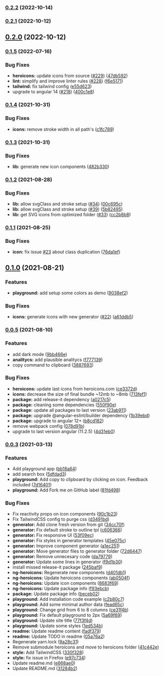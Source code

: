 ### [0.2.2](https://github.com/dimaslz/ng-heroicons/compare/0.2.1...0.2.2) (2022-10-14)

### [0.2.1](https://github.com/dimaslz/ng-heroicons/compare/0.2.0...0.2.1) (2022-10-12)

## [0.2.0](https://github.com/dimaslz/ng-heroicons/compare/0.1.5...0.2.0) (2022-10-12)

### [0.1.5](https://github.com/dimaslz/ng-heroicons/compare/0.1.4...0.1.5) (2022-07-16)


### Bug Fixes

* **heroicons:** update icons from source ([#229](https://github.com/dimaslz/ng-heroicons/issues/229)) ([47db592](https://github.com/dimaslz/ng-heroicons/commit/47db592c413e34104c513e5fc133f498ed4026e6))
* **lint:** simplify and improve linter rules ([#228](https://github.com/dimaslz/ng-heroicons/issues/228)) ([f6e5171](https://github.com/dimaslz/ng-heroicons/commit/f6e5171cd0b6a7c6eb9a963555e712aa356ca07b))
* **tailwind:** fix tailwind config ([e55d623](https://github.com/dimaslz/ng-heroicons/commit/e55d623bdfcfa7978bd22caec87ba1f1e3eccafc))
* upgrade to angular 14 ([#218](https://github.com/dimaslz/ng-heroicons/issues/218)) ([400c1e8](https://github.com/dimaslz/ng-heroicons/commit/400c1e8f2ae1b3d9106d03b38f61557f9c5db086))

### [0.1.4](https://github.com/dimaslz/ng-heroicons/compare/0.1.3...0.1.4) (2021-10-31)


### Bug Fixes

* **icons:** remove stroke width in all path's ([c1fc789](https://github.com/dimaslz/ng-heroicons/commit/c1fc789eb738b4830b7cf0fbaa54ead47995aa5f))

### [0.1.3](https://github.com/dimaslz/ng-heroicons/compare/0.1.2...0.1.3) (2021-10-31)


### Bug Fixes

* **lib:** generate new icon components ([482b330](https://github.com/dimaslz/ng-heroicons/commit/482b3309f2483eaa85b4ca8aab07d03832286708))

### [0.1.2](https://github.com/dimaslz/ng-heroicons/compare/0.1.1...0.1.2) (2021-08-28)


### Bug Fixes

* **lib:** allow svgClass and stroke setup ([#34](https://github.com/dimaslz/ng-heroicons/issues/34)) ([00c695c](https://github.com/dimaslz/ng-heroicons/commit/00c695c7a42ba77ffaa94213d6ba338787129730))
* **lib:** allow svgClass and stroke setup ([#39](https://github.com/dimaslz/ng-heroicons/issues/39)) ([5b82495](https://github.com/dimaslz/ng-heroicons/commit/5b82495741d072d9b3981b0f2425e911ae185616))
* **lib:** get SVG icons from optimized folder ([#33](https://github.com/dimaslz/ng-heroicons/issues/33)) ([cc2b8b8](https://github.com/dimaslz/ng-heroicons/commit/cc2b8b82a72c8d0e3fb5bbcd5f61078b4e57b68d))

### [0.1.1](https://github.com/dimaslz/ng-heroicons/compare/0.1.0...0.1.1) (2021-08-25)


### Bug Fixes

* **icon:** fix issue [#23](https://github.com/dimaslz/ng-heroicons/issues/23) about class duplication ([76da1ef](https://github.com/dimaslz/ng-heroicons/commit/76da1ef2d07b4d767ad871cb997b56130c826c44))

## [0.1.0](https://github.com/dimaslz/ng-heroicons/compare/0.0.5...0.1.0) (2021-08-21)


### Features

* **playground:** add setup some colors as demo ([9038ef2](https://github.com/dimaslz/ng-heroicons/commit/9038ef214194be13b3a9f46713bb867c03684802))


### Bug Fixes

* **icons:** generate icons with new generator ([#22](https://github.com/dimaslz/ng-heroicons/issues/22)) ([a61ddb5](https://github.com/dimaslz/ng-heroicons/commit/a61ddb56d5048b8e53b3f11bcdab40efb81dd72b))

### [0.0.5](https://github.com/dimaslz/ng-heroicons/compare/0.0.5...0.1.0) (2021-08-10)


### Features

* add dark mode ([9bb466e](https://github.com/dimaslz/ng-heroicons/commit/9bb466eb54cbde1bef8381856e7800735c057800))
* **analitycs:** add plausible analitycs ([f777139](https://github.com/dimaslz/ng-heroicons/commit/f7771398e341fb9a7f4a4940fdfc6c2052fc9c88))
* copy command to clipboard ([3887693](https://github.com/dimaslz/ng-heroicons/commit/38876939c54395f3719d7f612d0c79bb592be4e3))


### Bug Fixes

* **heroicons:** update last icons from heroicons.com ([ce3372d](https://github.com/dimaslz/ng-heroicons/commit/ce3372dc13d75bb8370ebaa207d19af1a7ba9d88))
* **icons:** decrease the size of final bundle ~12mb to ~8mb ([713fef1](https://github.com/dimaslz/ng-heroicons/commit/713fef1d204f38558fd0f513799987e8b12c0f68))
* **package:** add release-it dependency ([a0217c5](https://github.com/dimaslz/ng-heroicons/commit/a0217c516a2cc3608b199ecb3a95613e3550e60a))
* **package:** cleaning some dependencies ([550f90e](https://github.com/dimaslz/ng-heroicons/commit/550f90e7ed518379d8f966da4ead630812b75db9))
* **package:** update all packages to last version ([23ab911](https://github.com/dimaslz/ng-heroicons/commit/23ab911eb8375b009bcc883c2d4061d348cea06e))
* **package:** upgrade @angular-eslint/builder dependency ([1b39ebd](https://github.com/dimaslz/ng-heroicons/commit/1b39ebd632d2902b7c197885948718da75555b6e))
* **package:** upgrade to angular 12+ ([b8cd182](https://github.com/dimaslz/ng-heroicons/commit/b8cd1825dda666db03cc7b96d1c4c5f2934f2662))
* remove webpack config ([078d91b](https://github.com/dimaslz/ng-heroicons/commit/078d91b4f8c06aa43347c3217c572ac171b91901))
* upgrade to last version angular (11.2.5) ([4d31eb0](https://github.com/dimaslz/ng-heroicons/commit/4d31eb046596e95e60bb491411433561dd6751f0))

### [0.0.3](https://github.com/dimaslz/ng-heroicons/compare/0.0.5...0.1.0) (2021-03-13)


### Features

* Add playground app ([bb18a64](https://github.com/dimaslz/ng-heroicons/commit/bb18a643c8a598639b7d64db4c6ea759328c5085))
* add search box ([5dfdad3](https://github.com/dimaslz/ng-heroicons/commit/5dfdad34c9b183f34a93bdf31eea9ab1802a198c))
* **playground:** Add copy to clipboard by clicking on icon. Feedback included ([7d16401](https://github.com/dimaslz/ng-heroicons/commit/7d164015ad15b89e58e1c9d6a488cbb1806a78d1))
* **playground:** Add Fork me on GitHub label ([81fd498](https://github.com/dimaslz/ng-heroicons/commit/81fd498ed2ca69003c6dd09b88818a53671651c3))


### Bug Fixes

* Fix reactivity props on icon components ([90c1b23](https://github.com/dimaslz/ng-heroicons/commit/90c1b239f09ae5d53c70b93ea4b78779e1137015))
* Fix TailwindCSS config to purge css ([d3491bd](https://github.com/dimaslz/ng-heroicons/commit/d3491bde62a98c8af1579536a5f61c842c0ae9cb))
* **generator:** Add clone fresh version from git ([34cc70f](https://github.com/dimaslz/ng-heroicons/commit/34cc70f1446ad6aa0c5346231072548baa91bef0))
* **generator:** Fix default stroke to outline tpl ([c606366](https://github.com/dimaslz/ng-heroicons/commit/c606366907fcdbdf92b40529647a1ffee15c2b99))
* **generator:** Fix responsive UI ([53f09ec](https://github.com/dimaslz/ng-heroicons/commit/53f09ecc66f96eeb98e21a6ab8c946ac343f6749))
* **generator:** Fix styles in generator templates ([45e075c](https://github.com/dimaslz/ng-heroicons/commit/45e075cc1c3d15886868dccb4e3b7499482e1294))
* **generator:** Improve component generator ([a1ec251](https://github.com/dimaslz/ng-heroicons/commit/a1ec25158e58a04c0b7f7dd905fdfb56b388cc57))
* **generator:** Move generator files to generator folder ([72d6447](https://github.com/dimaslz/ng-heroicons/commit/72d64475a549bc56dada75013568c774b1ea8d35))
* **generator:** Remove unnecesary code ([da79779](https://github.com/dimaslz/ng-heroicons/commit/da7977988b1f797fdc9baf6be366861fcae50d21))
* **generator:** Update some lines in generator ([f9d1b30](https://github.com/dimaslz/ng-heroicons/commit/f9d1b3080ccf866d31c1525cb9d7ea981f31ba67))
* install missed release-it package ([245baf9](https://github.com/dimaslz/ng-heroicons/commit/245baf94cbe7c68797e5e32beaa947cd091c5841))
* **ng-heroicons:** Regenerate new components ([d401db1](https://github.com/dimaslz/ng-heroicons/commit/d401db1806350fe13e926c9fe57defe4f31d5385))
* **ng-heroicons:** Update heroicons components ([ab0504f](https://github.com/dimaslz/ng-heroicons/commit/ab0504f787fd8ff0e3428777693a9900c8d0bd91))
* **ng-heroicons:** Update icon components ([8683f69](https://github.com/dimaslz/ng-heroicons/commit/8683f6917c61dc807876e4de6cc92c8a09be2e62))
* **ng-heroicons:** Update package info ([f93ebcb](https://github.com/dimaslz/ng-heroicons/commit/f93ebcbeeb42353674bf2e97fd63b95b99a73d03))
* **package:** Update package info ([beceb02](https://github.com/dimaslz/ng-heroicons/commit/beceb02d67b2f1d1d7ec733560ea20f6e894698c))
* **playground:** Add installation code example ([c2b80c7](https://github.com/dimaslz/ng-heroicons/commit/c2b80c7f4eeba73a555a008a2406b459bdfd5ab5))
* **playground:** Add some minimal author data ([fead65c](https://github.com/dimaslz/ng-heroicons/commit/fead65c6c0104795700a584a389f049c60ecf3d3))
* **playground:** Change grid from 6 to 8 columns ([ce31f4b](https://github.com/dimaslz/ng-heroicons/commit/ce31f4b6a75cfe92d1ac5e7c9cedb8c969973eb9))
* **playground:** Fix default playground to 2px ([5a69f69](https://github.com/dimaslz/ng-heroicons/commit/5a69f699f8e85f0a0fe4ef9976b882d4b366bbeb))
* **playground:** Update site title ([77f3f4d](https://github.com/dimaslz/ng-heroicons/commit/77f3f4d1c5a98f0ff18f91955f82334bb27aeeaf))
* **playground:** Update some styles ([1ed534b](https://github.com/dimaslz/ng-heroicons/commit/1ed534bf9446837ee64a498799f7ffdd04e58bbd))
* **readme:** Update readme content ([fadf379](https://github.com/dimaslz/ng-heroicons/commit/fadf37948503844ea165c42500c783943ac5d91b))
* **readme:** Update TODO in readme ([05a76a2](https://github.com/dimaslz/ng-heroicons/commit/05a76a2abe4e77130f8eb6bf55f754b490613e62))
* Regenerate yarn.lock ([9a28c31](https://github.com/dimaslz/ng-heroicons/commit/9a28c316f4349009a1c2c1e60e5f04ec58eb1fa9))
* Remove submodule heroicons and move to heroicons folder ([41c442e](https://github.com/dimaslz/ng-heroicons/commit/41c442ed7d8abe78b91e938e84beef73c3348b81))
* **style:** Add TailwindCSS ([330f328](https://github.com/dimaslz/ng-heroicons/commit/330f3284b9b29246bd8f0e40a59ef2075dc3517f))
* **style:** fix issue in Firefox ([e97c734](https://github.com/dimaslz/ng-heroicons/commit/e97c734dc404a80b6875355647d8a9cc02b7889c))
* Update readme.md ([e668ae0](https://github.com/dimaslz/ng-heroicons/commit/e668ae0461cfd2087ba9adc9de7c85f07c5b371c))
* Update README.md ([31284b2](https://github.com/dimaslz/ng-heroicons/commit/31284b2c0f19b22743fbb0d4fc03f11849438a39))

